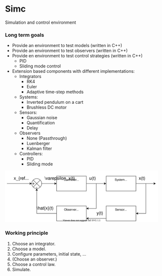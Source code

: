 # Simc
Simulation and control environment

### Long term goals

- Provide an environment to test models (written in C++)
- Provide an environment to test observers (written in C++)
- Provide en environment to test control strategies (written in C++)
  - PID
  - Sliding mode control
- Extension based components with different implementations:
  - Integrators
    - RK4
    - Euler
    - Adaptive time-step methods
  - Systems:
    - Inverted pendulum on a cart
    - Brushless DC motor
  - Sensors:
    - Gaussian noise
    - Quantification
    - Delay
  - Observers
    - None (Passthrough)
    - Luenberger
    - Kalman filter
  - Controllers:
    - PID
    - Sliding mode

![Control theory](docs/control_theory.svg "Control theory")

### Working principle

1. Choose an integrator.
2. Choose a model.
3. Configure parameters, initial state, ...
4. (Choose an observer.)
5. Choose a control law.
6. Simulate.
